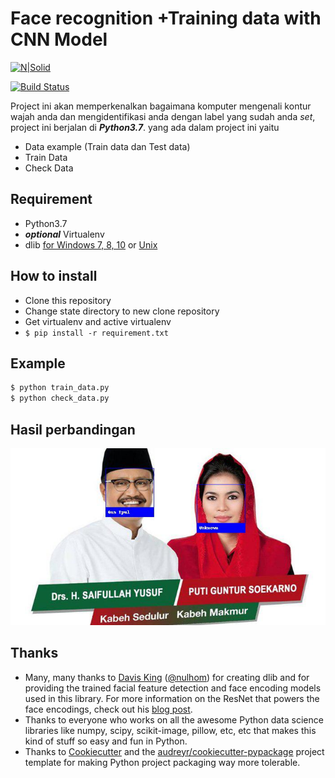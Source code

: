 # Face recognition +Training data with CNN Model

[![N|Solid](https://cldup.com/dTxpPi9lDf.thumb.png)](https://nodesource.com/products/nsolid)

[![Build Status](https://travis-ci.org/joemccann/dillinger.svg?branch=master)](https://travis-ci.org/joemccann/dillinger)

Project ini akan memperkenalkan bagaimana komputer mengenali kontur wajah anda dan mengidentifikasi anda dengan label yang sudah anda _set_, project ini berjalan di ***Python3.7***. yang ada dalam project ini yaitu
  - Data example (Train data dan Test data)
  - Train Data
  - Check Data

## Requirement
  - Python3.7
  - ***optional*** Virtualenv
  - dlib [for Windows 7, 8, 10](https://medium.com/@vinuvish/install-dlib-python-windows-77e9349e6cfc) or [Unix](https://gist.github.com/ageitgey/629d75c1baac34dfa5ca2a1928a7aeaf)

## How to install
- Clone this repository
- Change state directory to new clone repository
- Get virtualenv and active virtualenv
- ```$ pip install -r requirement.txt```

## Example
```sh
$ python train_data.py
$ python check_data.py
```

## Hasil perbandingan
![alt text](data_example/hasil.jpg "Hasil perbandingan")

## Thanks
* Many, many thanks to [Davis King](https://github.com/davisking) ([@nulhom](https://twitter.com/nulhom)) for creating dlib and for providing the trained facial feature detection and face encoding models used in this library. For more information on the ResNet that powers the face encodings, check out his [blog post](http://blog.dlib.net/2017/02/high-quality-face-recognition-with-deep.html).
* Thanks to everyone who works on all the awesome Python data science libraries like numpy, scipy, scikit-image, pillow, etc, etc that makes this kind of stuff so easy and fun in Python.
* Thanks to [Cookiecutter](https://github.com/audreyr/cookiecutter) and the [audreyr/cookiecutter-pypackage](https://github.com/audreyr/cookiecutter-pypackage) project template for making Python project packaging way more tolerable.

